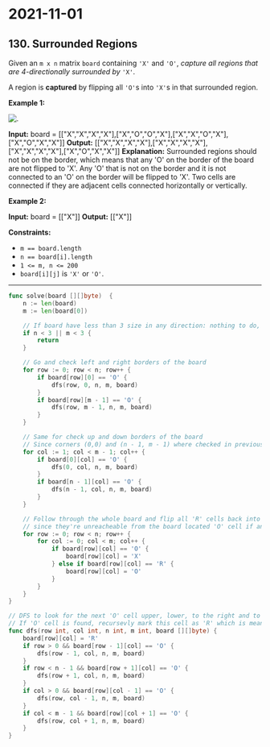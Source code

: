 # 2021-11-01

## 130. Surrounded Regions

Given an `m x n` matrix `board` containing `'X'` and `'O'`, _capture all regions that are 4-directionally surrounded by_ `'X'`.

A region is **captured** by flipping all `'O'`s into `'X'`s in that surrounded region.

**Example 1:**

![.](https://assets.leetcode.com/uploads/2021/02/19/xogrid.jpg)

**Input:** board = \[\["X","X","X","X"\],\["X","O","O","X"\],\["X","X","O","X"\],\["X","O","X","X"\]\]
**Output:** \[\["X","X","X","X"\],\["X","X","X","X"\],\["X","X","X","X"\],\["X","O","X","X"\]\]
**Explanation:** Surrounded regions should not be on the border, which means that any 'O' on the border of the board are not flipped to 'X'. Any 'O' that is not on the border and it is not connected to an 'O' on the border will be flipped to 'X'. Two cells are connected if they are adjacent cells connected horizontally or vertically.

**Example 2:**

**Input:** board = \[\["X"\]\]
**Output:** \[\["X"\]\]

**Constraints:**

- `m == board.length`
- `n == board[i].length`
- `1 <= m, n <= 200`
- `board[i][j]` is `'X'` or `'O'`.

---

```go
func solve(board [][]byte)  {
    n := len(board)
    m := len(board[0])

    // If board have less than 3 size in any direction: nothing to do, because all cells located on borders
    if n < 3 || m < 3 {
        return
    }

    // Go and check left and right borders of the board
    for row := 0; row < n; row++ {
        if board[row][0] == 'O' {
            dfs(row, 0, n, m, board)
        }
        if board[row][m - 1] == 'O' {
            dfs(row, m - 1, n, m, board)
        }
    }

    // Same for check up and down borders of the board
    // Since corners (0,0) and (n - 1, m - 1) where checked in previous cycle, skip them in this one
    for col := 1; col < m - 1; col++ {
        if board[0][col] == 'O' {
            dfs(0, col, n, m, board)
        }
        if board[n - 1][col] == 'O' {
            dfs(n - 1, col, n, m, board)
        }
    }

    // Follow through the whole board and flip all 'R' cells back into 'O' and all 'O' cell to 'X'
    // since they're unreacheable from the board located 'O' cell if any
    for row := 0; row < n; row++ {
        for col := 0; col < m; col++ {
            if board[row][col] == 'O' {
                board[row][col] = 'X'
            } else if board[row][col] == 'R' {
                board[row][col] = 'O'
            }
        }
    }
}

// DFS to look for the next 'O' cell upper, lower, to the right and to the left of current coordinates
// If 'O' cell is found, recursevly mark this cell as 'R' which is mean REACHED
func dfs(row int, col int, n int, m int, board [][]byte) {
    board[row][col] = 'R'
    if row > 0 && board[row - 1][col] == 'O' {
        dfs(row - 1, col, n, m, board)
    }
    if row < n - 1 && board[row + 1][col] == 'O' {
        dfs(row + 1, col, n, m, board)
    }
    if col > 0 && board[row][col - 1] == 'O' {
        dfs(row, col - 1, n, m, board)
    }
    if col < m - 1 && board[row][col + 1] == 'O' {
        dfs(row, col + 1, n, m, board)
    }
}
```
